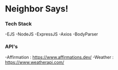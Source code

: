# Neighbor Says!

### Tech Stack

-EJS
-NodeJS
-ExpressJS
-Axios
-BodyParser

### API's

-Affirmation : https://www.affirmations.dev/
-Weather : https://www.weatherapi.com/
